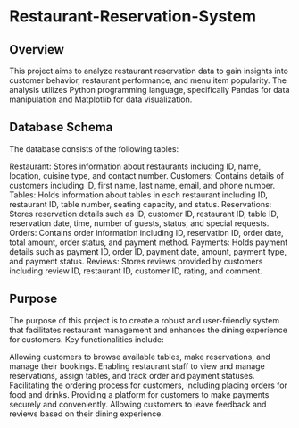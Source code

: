# Restaurant-Reservation-System
## Overview
This project aims to analyze restaurant reservation data to gain insights into customer behavior, restaurant performance, and menu item popularity. The analysis utilizes Python programming language, specifically Pandas for data manipulation and Matplotlib for data visualization.
## Database Schema
The database consists of the following tables:

Restaurant: Stores information about restaurants including ID, name, location, cuisine type, and contact number.
Customers: Contains details of customers including ID, first name, last name, email, and phone number.
Tables: Holds information about tables in each restaurant including ID, restaurant ID, table number, seating capacity, and status.
Reservations: Stores reservation details such as ID, customer ID, restaurant ID, table ID, reservation date, time, number of guests, status, and special requests.
Orders: Contains order information including ID, reservation ID, order date, total amount, order status, and payment method.
Payments: Holds payment details such as payment ID, order ID, payment date, amount, payment type, and payment status.
Reviews: Stores reviews provided by customers including review ID, restaurant ID, customer ID, rating, and comment.
## Purpose
The purpose of this project is to create a robust and user-friendly system that facilitates restaurant management and enhances the dining experience for customers. Key functionalities include:

Allowing customers to browse available tables, make reservations, and manage their bookings.
Enabling restaurant staff to view and manage reservations, assign tables, and track order and payment statuses.
Facilitating the ordering process for customers, including placing orders for food and drinks.
Providing a platform for customers to make payments securely and conveniently.
Allowing customers to leave feedback and reviews based on their dining experience.
